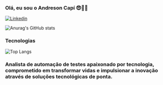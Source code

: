 ### Olá, eu sou o Andreson Capí 😎🤜🤛

[![Linkedin](    https://img.shields.io/badge/LinkedIn-0077B5?style=for-the-badge&logo=linkedin&logoColor=white)](https://www.linkedin.com/in/andresonsantos/)

![Anurag's GitHub stats](https://github-readme-stats.vercel.app/api?username=AndresonCapi&show_icons=true&theme=dracula)

### Tecnologias
![Top Langs](https://github-readme-stats.vercel.app/api/top-langs/?username=AndresonCapi&hide_progress=true)

### Analista de automação de testes apaixonado por tecnologia, comprometido em transformar vidas e impulsionar a inovação através de soluções tecnológicas de ponta.
